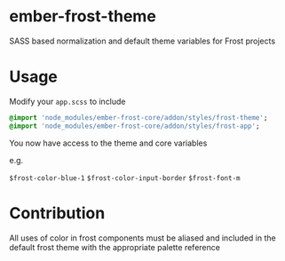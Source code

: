 # ember-frost-theme

SASS based normalization and default theme variables for Frost projects

# Usage

Modify your `app.scss` to include


```sass
@import 'node_modules/ember-frost-core/addon/styles/frost-theme';
@import 'node_modules/ember-frost-core/addon/styles/frost-app';
```

You now have access to the theme and core variables

e.g.

`$frost-color-blue-1`
`$frost-color-input-border`
`$frost-font-m`

# Contribution

All uses of color in frost components must be aliased and included in the default frost theme with the appropriate palette reference
